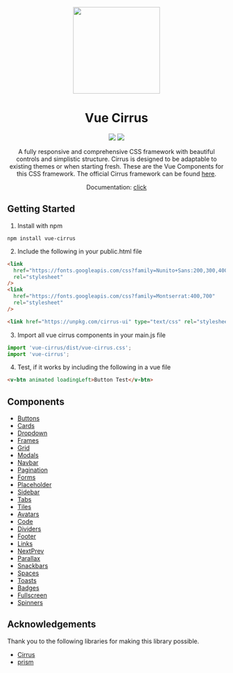 <p align="center"><img src="https://i.imgur.com/Jwu0XrO.png" width="200"></p>
<h1 align="center">Vue Cirrus</h1>

<p align="center">
  <a href="https://www.npmjs.com/package/vue-cirrus"><img src="https://badge.fury.io/js/vue-cirrus.svg"></a>
  <a href="https://opensource.org/licenses/MIT"><img src="https://img.shields.io/github/license/FlorianWoelki/vue-cirrus.svg"></a>
</p>

<p align="center">
A fully responsive and comprehensive CSS framework with beautiful controls and simplistic structure. Cirrus is designed to be adaptable to existing themes or when starting fresh. These are the Vue Components for this CSS framework. The official Cirrus framework can be found <a href="https://github.com/Spiderpig86/Cirrus">here</a>.
</p>
<p align="center">Documentation: <a href="https://florianwoelki.github.io/vue-cirrus/#/">click</a></p>

## Getting Started

1. Install with npm

```
npm install vue-cirrus
```

2. Include the following in your public.html file

```html
<link
  href="https://fonts.googleapis.com/css?family=Nunito+Sans:200,300,400,600,700"
  rel="stylesheet"
/>
<link
  href="https://fonts.googleapis.com/css?family=Montserrat:400,700"
  rel="stylesheet"
/>

<link href="https://unpkg.com/cirrus-ui" type="text/css" rel="stylesheet" />
```

3. Import all vue cirrus components in your main.js file

```javascript
import 'vue-cirrus/dist/vue-cirrus.css';
import 'vue-cirrus';
```

4. Test, if it works by including the following in a vue file

```html
<v-btn animated loadingLeft>Button Test</v-btn>
```

## Components
- [Buttons](https://florianwoelki.github.io/vue-cirrus/#/components/Buttons)
- [Cards](https://florianwoelki.github.io/vue-cirrus/#/components/Cards)
- [Dropdown](https://florianwoelki.github.io/vue-cirrus/#/components/Dropdown)
- [Frames](https://florianwoelki.github.io/vue-cirrus/#/components/Frames)
- [Grid](https://florianwoelki.github.io/vue-cirrus/#/components/Grid)
- [Modals](https://florianwoelki.github.io/vue-cirrus/#/components/Modals)
- [Navbar](https://florianwoelki.github.io/vue-cirrus/#/components/Navbars)
- [Pagination](https://florianwoelki.github.io/vue-cirrus/#/components/Pagination)
- [Forms](https://florianwoelki.github.io/vue-cirrus/#/components/Forms)
- [Placeholder](https://florianwoelki.github.io/vue-cirrus/#/components/Placeholder)
- [Sidebar](https://florianwoelki.github.io/vue-cirrus/#/components/Sidebars)
- [Tabs](https://florianwoelki.github.io/vue-cirrus/#/components/Tabs)
- [Tiles](https://florianwoelki.github.io/vue-cirrus/#/components/Tiles)
- [Avatars](https://florianwoelki.github.io/vue-cirrus/#/components/Avatars)
- [Code](https://florianwoelki.github.io/vue-cirrus/#/components/Code)
- [Dividers](https://florianwoelki.github.io/vue-cirrus/#/components/Dividers)
- [Footer](https://florianwoelki.github.io/vue-cirrus/#/components/Footer)
- [Links](https://florianwoelki.github.io/vue-cirrus/#/components/Links)
- [NextPrev](https://florianwoelki.github.io/vue-cirrus/#/components/NextPrev)
- [Parallax](https://florianwoelki.github.io/vue-cirrus/#/components/Parallax)
- [Snackbars](https://florianwoelki.github.io/vue-cirrus/#/components/Snackbars)
- [Spaces](https://florianwoelki.github.io/vue-cirrus/#/components/Spaces)
- [Toasts](https://florianwoelki.github.io/vue-cirrus/#/components/Toasts)
- [Badges](https://florianwoelki.github.io/vue-cirrus/#/components/Badges)
- [Fullscreen](https://florianwoelki.github.io/vue-cirrus/#/components/Fullscreen)
- [Spinners](https://florianwoelki.github.io/vue-cirrus/#/components/Spinners)

## Acknowledgements

Thank you to the following libraries for making this library possible.

- [Cirrus](https://spiderpig86.github.io/Cirrus/)
- [prism](https://prismjs.com/)
